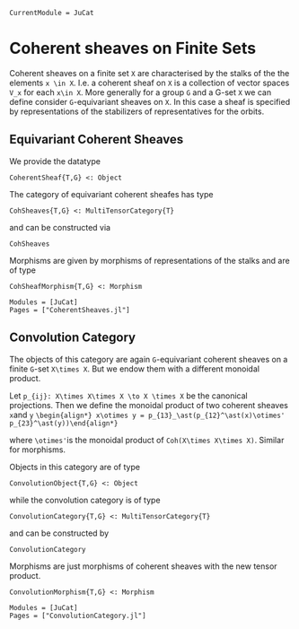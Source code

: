 ```@meta
CurrentModule = JuCat
```

# Coherent sheaves on Finite Sets

Coherent sheaves on a finite set ``X`` are characterised by the stalks of the
the elements ``x \in X``. I.e. a coherent sheaf on ``X`` is a collection of
vector spaces ``V_x`` for each ``x\in X``. More generally for a group ``G`` and
a G-set ``X`` we can define consider ``G``-equivariant sheaves on ``X``. In this
case a sheaf is specified by representations of the stabilizers of representatives
for the orbits.

## Equivariant Coherent Sheaves

We provide the datatype

```
CoherentSheaf{T,G} <: Object
```

The category of equivariant coherent sheafes has type

```
CohSheaves{T,G} <: MultiTensorCategory{T}
```

and can be constructed via

```@docs
CohSheaves
```

Morphisms are given by morphisms of representations of the stalks and are of type

```
CohSheafMorphism{T,G} <: Morphism
```

```@autodocs
Modules = [JuCat]
Pages = ["CoherentSheaves.jl"]
```

## Convolution Category

The objects of this category are again ``G``-equivariant coherent sheaves on a
finite ``G``-set ``X\times X``. But we endow them with a different monoidal product.

Let ``p_{ij}: X\times X\times X \to X \times X`` be the canonical projections.
Then we define the monoidal product of two coherent sheaves ``x``and ``y``
``\begin{align*} x\otimes y = p_{13}_\ast(p_{12}^\ast(x)\otimes' p_{23}^\ast(y))\end{align*}``

where ``\otimes'``is the monoidal product of ``Coh(X\times X\times X)``. Similar for
morphisms.

Objects in this category are of type

```
ConvolutionObject{T,G} <: Object
```

while the convolution category is of type

```
ConvolutionCategory{T,G} <: MultiTensorCategory{T}
```

and can be constructed by

```@docs
ConvolutionCategory
```

Morphisms are just morphisms of coherent sheaves with the new tensor product.

```
ConvolutionMorphism{T,G} <: Morphism
```

```@autodocs
Modules = [JuCat]
Pages = ["ConvolutionCategory.jl"]
```
